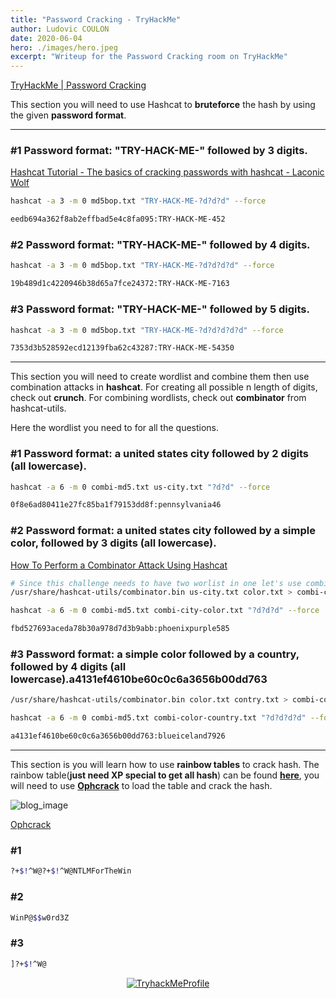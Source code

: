 ```yaml
---
title: "Password Cracking - TryHackMe"
author: Ludovic COULON
date: 2020-06-04
hero: ./images/hero.jpeg
excerpt: "Writeup for the Password Cracking room on TryHackMe"
---
```


[TryHackMe | Password Cracking](https://tryhackme.com/room/passwordcracking)

This section you will need to use Hashcat to **bruteforce** the hash by using the given **password format**.

---

### #1 Password format: "TRY-HACK-ME-" followed by 3 digits.

[Hashcat Tutorial - The basics of cracking passwords with hashcat - Laconic Wolf](https://laconicwolf.com/2018/09/29/hashcat-tutorial-the-basics-of-cracking-passwords-with-hashcat/)

```bash
hashcat -a 3 -m 0 md5bop.txt "TRY-HACK-ME-?d?d?d" --force
```

```bash
eedb694a362f8ab2effbad5e4c8fa095:TRY-HACK-ME-452
```

### #2 Password format: "TRY-HACK-ME-" followed by 4 digits.

```bash
hashcat -a 3 -m 0 md5bop.txt "TRY-HACK-ME-?d?d?d?d" --force
```

```bash
19b489d1c4220946b38d65a7fce24372:TRY-HACK-ME-7163
```

### #3 Password format: "TRY-HACK-ME-" followed by 5 digits.

```bash
hashcat -a 3 -m 0 md5bop.txt "TRY-HACK-ME-?d?d?d?d?d" --force
```

```bash
7353d3b528592ecd12139fba62c43287:TRY-HACK-ME-54350
```

---

This section you will need to create wordlist and combine them then use combination attacks in **hashcat**. For creating all possible n length of digits, check out **crunch**. For combining wordlists, check out **combinator** from hashcat-utils.

Here the wordlist you need to for all the questions.

### #1 Password format: a united states city followed by 2 digits (all lowercase).

```bash
hashcat -a 6 -m 0 combi-md5.txt us-city.txt "?d?d" --force
```

```bash
0f8e6ad80411e27fc85ba1f79153dd8f:pennsylvania46
```

### #2 Password format: a united states city followed by a simple color, followed by 3 digits (all lowercase).

[How To Perform a Combinator Attack Using Hashcat](https://www.4armed.com/blog/hashcat-combinator-attack/)

```bash
# Since this challenge needs to have two worlist in one let's use combinator (hashcat utils)
/usr/share/hashcat-utils/combinator.bin us-city.txt color.txt > combi-city-color.txt
```

```bash
hashcat -a 6 -m 0 combi-md5.txt combi-city-color.txt "?d?d?d" --force
```

```bash
fbd527693aceda78b30a978d7d3b9abb:phoenixpurple585
```

### #3 Password format: a simple color followed by a country, followed by 4 digits (all lowercase).a4131ef4610be60c0c6a3656b00dd763

```bash
/usr/share/hashcat-utils/combinator.bin color.txt contry.txt > combi-color-country.txt
```

```bash
hashcat -a 6 -m 0 combi-md5.txt combi-color-country.txt "?d?d?d?d" --force
```

```bash
a4131ef4610be60c0c6a3656b00dd763:blueiceland7926
```

---

This section is you will learn how to use **rainbow tables** to crack hash. The rainbow table(**just need XP special to get all hash**) can be found **[here](http://ophcrack.sourceforge.net/tables.php)**, you will need to use **[Ophcrack](http://ophcrack.sourceforge.net/download.php)** to load the table and crack the hash.

<div className="Image__Medium">
  <img src="https://imgur.com/zS0lftk.png" alt="blog_image" />
</div>

[Ophcrack](https://ophcrack.sourceforge.io/tables.php)

### #1

```bash
?+$!^W@?+$!^W@NTLMForTheWin
```

### #2

```bash
WinP@$$w0rd3Z
```

### #3

```bash
]?+$!^W@
```

<center>
  <a href="https://tryhackme.com/p/boperXD" target="_blank">
    <img src="https://i.imgur.com/tpmhPhO.png" alt="TryhackMeProfile" />
  </a>
</center>
